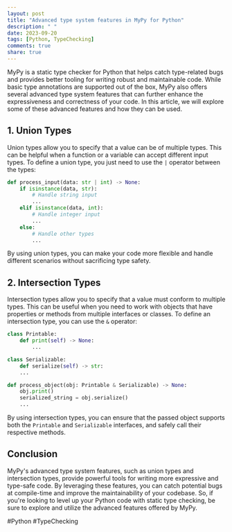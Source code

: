 ```yaml
---
layout: post
title: "Advanced type system features in MyPy for Python"
description: " "
date: 2023-09-20
tags: [Python, TypeChecking]
comments: true
share: true
---
```


MyPy is a static type checker for Python that helps catch type-related bugs and provides better tooling for writing robust and maintainable code. While basic type annotations are supported out of the box, MyPy also offers several advanced type system features that can further enhance the expressiveness and correctness of your code. In this article, we will explore some of these advanced features and how they can be used.

## 1. Union Types

Union types allow you to specify that a value can be of multiple types. This can be helpful when a function or a variable can accept different input types. To define a union type, you just need to use the `|` operator between the types:

```python
def process_input(data: str | int) -> None:
    if isinstance(data, str):
        # Handle string input
        ...
    elif isinstance(data, int):
        # Handle integer input
        ...
    else:
        # Handle other types
        ...
```

By using union types, you can make your code more flexible and handle different scenarios without sacrificing type safety.

## 2. Intersection Types

Intersection types allow you to specify that a value must conform to multiple types. This can be useful when you need to work with objects that have properties or methods from multiple interfaces or classes. To define an intersection type, you can use the `&` operator:

```python
class Printable:
    def print(self) -> None:
        ...

class Serializable:
    def serialize(self) -> str:
    ...

def process_object(obj: Printable & Serializable) -> None:
    obj.print()
    serialized_string = obj.serialize()
    ...
```

By using intersection types, you can ensure that the passed object supports both the `Printable` and `Serializable` interfaces, and safely call their respective methods.

## Conclusion

MyPy's advanced type system features, such as union types and intersection types, provide powerful tools for writing more expressive and type-safe code. By leveraging these features, you can catch potential bugs at compile-time and improve the maintainability of your codebase. So, if you're looking to level up your Python code with static type checking, be sure to explore and utilize the advanced features offered by MyPy.

#Python #TypeChecking